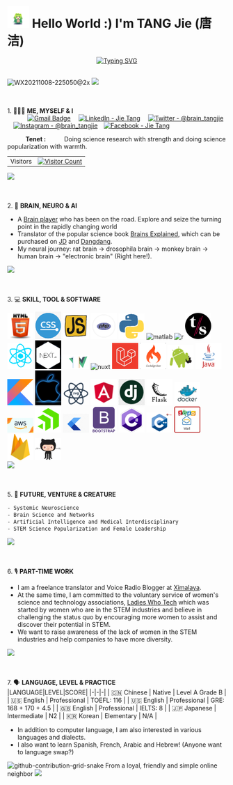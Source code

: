 # <img draggable="false" src="images/wave.gif" alt="Hi" height="50" width="50"/> Hello World :) I'm TANG Jie (唐洁)
<p align="center">
  <a href="https://git.io/typing-svg"><img src="https://readme-typing-svg.herokuapp.com?font=Fira+Code&pause=950&color=C20EF7&background=FFE7CB57&vCenter=true&width=500&lines=A+Neuroscience++%26+AI+Enthusiast+%F0%9F%A7%A0;Neuroimaging+%7C++Brain+Science+%7C+Healthcare+;Python+%7C+HTML+%7C+CSS+%7C+Matlab+%7C+Git;Always+embrace+learning+new+things" alt="Typing SVG" /></a>
</p>
<br> <img width="1357" alt="WX20211008-225050@2x" src="https://user-images.githubusercontent.com/42596180/182818376-f3f92f84-dda3-4f07-82cb-2856346e1786.png">

<img src="https://raw.githubusercontent.com/andreasbm/readme/master/assets/lines/colored.png">

<br><br>1.  👩🏻‍💻 **ME, MYSELF & I**<br>
&emsp;&emsp;&emsp;
[![Gmail Badge](https://img.shields.io/badge/Gmail-D14836?style=for-the-badge&logo=gmail&logoColor=white)](mailto:hygiental@gmail.com) &emsp;[![LinkedIn - Jie Tang](https://img.shields.io/badge/LinkedIn-0077B5?style=for-the-badge&logo=linkedin&logoColor=white)](https://www.linkedin.com/in/jie-tang-6281b810b/)&emsp;
[![Twitter - @brain_tangjie](https://img.shields.io/badge/Twitter-1DA1F2?style=for-the-badge&logo=twitter&logoColor=white)](https://twitter.com/brain_tangjie)&emsp;[![Instagram - @brain_tangjie](https://img.shields.io/badge/Instagram-E4405F?style=for-the-badge&logo=instagram&logoColor=white )](https://www.instagram.com/brain_tangjie/)&emsp;[![Facebook - Jie Tang](https://img.shields.io/badge/Facebook-1877F2?style=for-the-badge&logo=facebook&logoColor=white)](https://www.facebook.com/jie.tang.75286/about)&emsp;

&emsp;&emsp;&emsp;**Tenet :**&emsp;&emsp;&emsp;Doing science research with strength and doing science popularization with warmth. <br>
<table>
  <tr>
    <td>Visitors</td>
    <td><a align= "center" href="https://github.com/itsme-subid"><img draggable="false" src="https://profile-counter.glitch.me/itsme-subid/count.svg" alt="Visitor Count" height="30" width="224" /></a></td>
  </tr>
</table>
</h5>

<img src="https://raw.githubusercontent.com/andreasbm/readme/master/assets/lines/colored.png">

<br><br>2. 🧠 **BRAIN, NEURO & AI**<br>
- A [Brain player](https://sdc.university/about/news/sdc-alumnus-behind-chinese-edition-of-popular-brain-book/) who has been on the road. Explore and seize the turning point in the rapidly changing world
- Translator of the popular science book [Brains Explained](https://www.amazon.com/dp/1681885638/ref=tsm_1_fb_lk), which can be purchased on [JD](https://item.jd.com/13748994.html) and [Dangdang](http://product.dangdang.com/29403765.html).
- My neural journey: rat brain → drosophila brain → monkey brain → human brain → "electronic brain" (Right here!).

<img src="https://raw.githubusercontent.com/andreasbm/readme/master/assets/lines/colored.png">

<br><br>3. 💻 **SKILL, TOOL & SOFTWARE**<br>
<div>
    <img src="https://github.com/prowebdev119/prowebdev119/blob/main/git%20profile%20icons/html_aladdinGene.png" width="60" alt="html" />
    <img src="https://github.com/prowebdev119/prowebdev119/blob/main/git%20profile%20icons/css_aladdinGene.png" width="60" alt="css" />
    <img src="https://github.com/prowebdev119/prowebdev119/blob/main/git%20profile%20icons/javascript_aladdinGene.gif" width="60" alt="javascript" />
    <img src="https://github.com/prowebdev119/prowebdev119/blob/main/git%20profile%20icons/php_aladdinGene.gif" width="60" alt="php" />
    <img src="https://github.com/prowebdev119/prowebdev119/blob/main/git%20profile%20icons/python_aladdinGene.gif" width="60" alt="python" />
    <img src="https://github.com/neural-tangjie/neural-tangjie/blob/main/images/Matlab_logo.png" width="60" alt="matlab" />
    <img src="https://github.com/neural-tangjie/neural-tangjie/blob/main/images/R_logo.gif" width="60" alt="r" />
    <img src="https://github.com/prowebdev119/prowebdev119/blob/main/git%20profile%20icons/ts_aladdinGene.gif" width="60" alt="typescript" />
    <img src="https://github.com/prowebdev119/prowebdev119/blob/main/git%20profile%20icons/react_aladdinGene.gif" width="60" alt="react" />
    <img src="https://github.com/prowebdev119/prowebdev119/blob/main/git%20profile%20icons/next_aladdinGene.png" width="60" alt="next" />
    <img src="https://github.com/prowebdev119/prowebdev119/blob/main/git%20profile%20icons/vue1_aladdinGene.gif" width="60" alt="vue" />
    <img src="https://github.com/prowebdev119/prowebdev119/blob/main/git%20profile%20icons/nuxt_aladdinGene.avif" width="60" alt="nuxt" />
    <img src="https://github.com/prowebdev119/prowebdev119/blob/main/git%20profile%20icons/laravel_aladdinGene.jpeg" width="60" alt="laravel" />
    <img src="https://github.com/prowebdev119/prowebdev119/blob/main/git%20profile%20icons/codeigniter_aladdinGene.png" width="60" alt="codeigniter" />
    <img src="https://github.com/prowebdev119/prowebdev119/blob/main/git%20profile%20icons/android_aladdinGene.gif" width="60" alt="android" />
    <img src="https://github.com/prowebdev119/prowebdev119/blob/main/git%20profile%20icons/java_aladdinGene.gif" width="60" alt="Java" />
    <img src="https://github.com/prowebdev119/prowebdev119/blob/main/git%20profile%20icons/Kotlin_aladdinGene.jfif" width="60" alt="kotlin" />
    <img src="https://github.com/prowebdev119/prowebdev119/blob/main/git%20profile%20icons/apple_aladdinGene.gif" width="60" alt="iOS" />
    <img src="https://github.com/prowebdev119/prowebdev119/blob/main/git%20profile%20icons/svg_aladdinGene.gif" width="60" alt="svg" />
    <img src="https://github.com/prowebdev119/prowebdev119/blob/main/git%20profile%20icons/angular_aladdinGene.gif" width="60" alt="angular" />
    <img src="https://github.com/prowebdev119/prowebdev119/blob/main/git%20profile%20icons/django_aladdinGene.png" width="60" alt="django" />
    <img src="https://github.com/prowebdev119/prowebdev119/blob/main/git%20profile%20icons/flask_aladdinGene.png" width="60" alt="flask" />
    <img src="https://github.com/prowebdev119/prowebdev119/blob/main/git%20profile%20icons/docker_aladdinGene.png" width="60" alt="docker" />
    <img src="https://github.com/prowebdev119/prowebdev119/blob/main/git%20profile%20icons/aws_aladdinGene.gif" width="60" alt="aws" />
    <img src="https://github.com/prowebdev119/prowebdev119/blob/main/git%20profile%20icons/kendo_aladdinGene.webp" width="60" alt="kendo" />
    <img src="https://github.com/prowebdev119/prowebdev119/blob/main/git%20profile%20icons/flutter_aladdinGene.gif" width="60" alt="flutter" />
    <img src="https://github.com/prowebdev119/prowebdev119/blob/main/git%20profile%20icons/bootstrap_aladdinGene.png" width="60" alt="bootstrap" />
    <img src="https://github.com/prowebdev119/prowebdev119/blob/main/git%20profile%20icons/csharp_aladdinGene.png" width="60" alt="c&num;" />
    <img src="https://github.com/prowebdev119/prowebdev119/blob/main/git%20profile%20icons/c++_aladdinGene.png" width="60" alt="c++" />
    <img src="https://github.com/prowebdev119/prowebdev119/blob/main/git%20profile%20icons/zoho_aladdinGene.jfif" width="60" alt="zoho" />
    <img src="https://github.com/prowebdev119/prowebdev119/blob/main/git%20profile%20icons/firebase_aladdinGene.webp" width="60" alt="firebase" />
    <img src="https://github.com/prowebdev119/prowebdev119/blob/main/git%20profile%20icons/git_aladdinGene.gif" width="60" alt="git" />
</div>

<img src="https://raw.githubusercontent.com/andreasbm/readme/master/assets/lines/colored.png">


<br><br>5.  🔱 **FUTURE, VENTURE & CREATURE**<br>
    
    - Systemic Neuroscience
    - Brain Science and Networks
    - Artificial Intelligence and Medical Interdisciplinary
    - STEM Science Popularization and Female Leadership
 
<img src="https://raw.githubusercontent.com/andreasbm/readme/master/assets/lines/colored.png">
   
 <br><br>6.  🎙 **PART-TIME WORK**<br>
- I am a freelance translator and Voice Radio Blogger at [Ximalaya](https://www.ximalaya.com/zhubo/106455714). <br>
- At the same time, I am committed to the voluntary service of women's science and technology associations, [Ladies Who Tech](https://www.ladieswhotech.cn/) which was started by women who are in the STEM industries and believe in challenging the status quo by encouraging more women to assist and discover their potential in STEM. 
- We want to raise awareness of the lack of women in the STEM industries and help companies to have more diversity.
 
<img src="https://raw.githubusercontent.com/andreasbm/readme/master/assets/lines/colored.png">
   
 <br><br>7.  🗣️ **LANGUAGE, LEVEL & PRACTICE**<br>
|LANGUAGE|LEVEL|SCORE|
|-|-|-|
| 🇨🇳 Chinese | Native | Level A Grade B |
| 🇺🇸 English | Professional | TOEFL: 116 |
| 🇺🇸 English | Professional | GRE: 168 + 170 + 4.5 |
| 🇬🇧 English | Professional | IELTS: 8 |
| 🇯🇵 Japanese | Intermediate | N2 |
| 🇰🇷 Korean | Elementary | N/A |
 - In addition to computer language, I am also interested in various languages and dialects. <br>
 - I also want to learn Spanish, French, Arabic and Hebrew! (Anyone want to language swap?)<br>

 ![github-contribution-grid-snake](https://user-images.githubusercontent.com/90142173/154796318-e529fdc7-2132-4ce7-8417-06b71cf02506.svg)
 From a loyal, friendly and simple online neighbor
 <img src="https://raw.githubusercontent.com/andreasbm/readme/master/assets/lines/colored.png">


<!--
**brain-tangjie/brain-tangjie** is a ✨ _special_ ✨ repository because its `README.md` (this file) appears on your GitHub profile.

Here are some ideas to get you started:


<a href="https://git.io/typing-svg"><img src="https://readme-typing-svg.herokuapp.com?font=Fira+Code&pause=1000&color=C20EF7&background=FFEF6F00&center=true&width=435&lines=A+Neuroscience++Enthusiast+%F0%9F%A7%A0;Python+%7C+HTML+%7C+CSS+%7C+Matlab+%7C+Git;Always+embrace+learning+new+things" alt="Typing SVG" /></a>

- 🔭 I’m currently working on ...
- 🌱 I’m currently learning ...
- 👯 I’m looking to collaborate on ...
- 🤔 I’m looking for help with ...
- 💬 Ask me about ...
- 📫 How to reach me: ...
- 😄 Pronouns: ...
- ⚡ Fun fact: ...

&emsp;&emsp;&emsp;**Nationality :**&emsp;&emsp;&nbsp;China 🇨🇳<br>
&emsp;&emsp;&emsp;**Education :**&emsp;&emsp;&nbsp;MS: [UCAS](https://en.wikipedia.org/wiki/University_of_the_Chinese_Academy_of_Sciences), Beijing, China & [AU](https://en.wikipedia.org/wiki/Aarhus_University), Aarhus, Denmark; BS: [NEFU](https://en.wikipedia.org/wiki/Northeast_Forestry_University), Harbin, China.<br>
-->

